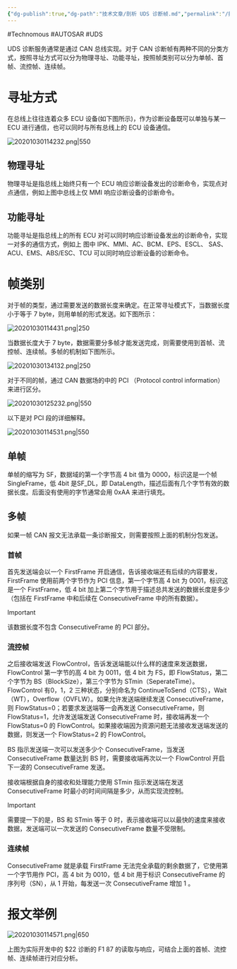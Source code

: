 ```yaml
---
{"dg-publish":true,"dg-path":"技术文章/剖析 UDS 诊断帧.md","permalink":"/技术文章/剖析 UDS 诊断帧/","created":"2020-10-30T13:51:54.000+08:00","updated":"2024-01-12T13:04:03.000+08:00"}
---
```


#Technomous #AUTOSAR #UDS 

UDS 诊断服务通常是通过 CAN 总线实现。对于 CAN 诊断帧有两种不同的分类方式，按照寻址方式可以分为物理寻址、功能寻址，按照帧类别可以分为单帧、首帧、流控帧、连续帧。

# 寻址方式

在总线上往往连着众多 ECU 设备(如下图所示)，作为诊断设备既可以单独与某一 ECU 进行通信，也可以同时与所有总线上的 ECU 设备通信。

![20201030114232.png|550](/img/user/0.Asset/resource/20201030114232.png)

## 物理寻址

物理寻址是指总线上始终只有一个 ECU 响应诊断设备发出的诊断命令，实现点对点通信，例如上图中总线上仅 MMI 响应诊断设备的诊断命令。

## 功能寻址

功能寻址是指总线上的所有 ECU 对可以同时响应诊断设备发出的诊断命令，实现一对多的通信方式，例如上 图中 IPK、MMI、AC、BCM、EPS、ESCL、 SAS、ACU、EMS、ABS/ESC、TCU 可以同时响应诊断设备的诊断命令。

# 帧类别

对于帧的类型，通过需要发送的数据长度来确定。在正常寻址模式下，当数据长度小于等于 7 byte，则用单帧的形式发送。如下图所示：

![20201030114431.png|250](/img/user/0.Asset/resource/20201030114431.png)

当数据长度大于 7 byte，数据需要分多帧才能发送完成，则需要使用到首帧、流控帧、连续帧。多帧的机制如下图所示。

![20201030134132.png|250](/img/user/0.Asset/resource/20201030134132.png)

对于不同的帧，通过 CAN 数据场的中的 PCI （Protocol control information）来进行区分。

![20201030125232.png|550](/img/user/0.Asset/resource/20201030125232.png)

以下是对 PCI 段的详细解释。

![20201030114531.png|550](/img/user/0.Asset/resource/20201030114531.png)

## 单帧

单帧的缩写为 SF，数据域的第一个字节高 4 bit 值为 0000，标识这是一个帧 SingleFrame，低 4bit 是SF_DL，即 DataLength，描述后面有几个字节有效的数据长度。后面没有使用的字节通常会用 0xAA 来进行填充。

## 多帧

如果一帧 CAN 报文无法承载一条诊断报文，则需要按照上面的机制分包发送。

### 首帧

首先发送端会以一个 FirstFrame 开启通信，告诉接收端还有后续的内容要发，FirstFrame 使用前两个字节作为 PCI 信息，第一个字节高 4 bit 为 0001，标识这是一个 FirstFrame，低 4 bit 加上第二个字节用于描述总共发送的数据长度是多少（包括在 FirstFrame 中和后续在 ConsecutiveFrame 中的所有数据）。
	
> [!important]
> 该数据长度不包含 ConsecutiveFrame 的 PCI 部分。

### 流控帧

之后接收端发送 FlowControl，告诉发送端能以什么样的速度来发送数据，FlowControl 第一字节的高 4 bit 为 0011，低 4 bit 为 FS，即 FlowStatus，第二个字节为 BS（BlockSize），第三个字节为 STmin（SeperateTime）。FlowControl 有0，1，2 三种状态，分别命名为 ContinueToSend（CTS），Wait（WT），Overflow（OVFLW）。如果允许发送端继续发送 ConsecutiveFrame，则 FlowStatus=0；若要求发送端等一会再发送 ConsecutiveFrame，则 FlowStatus=1，允许发送端发送 ConsecutiveFrame 时，接收端再发一个 FlowStatus=0 的 FlowControl。如果接收端因为资源问题无法接收发送端发送的数据，则发送一个 FlowStatus=2 的 FlowControl。

BS 指示发送端一次可以发送多少个 ConsecutiveFrame，当发送 ConsecutiveFrame 数量达到 BS 时，需要接收端再次以一个 FlowControl 开启下一波的 ConsecutiveFrame 发送。

接收端根据自身的接收和处理能力使用 STmin 指示发送端在发送 ConsecutiveFrame 时最小的时间间隔是多少，从而实现流控制。


> [!important]
> 需要提一下的是，BS 和 STmin 等于 0 时，表示接收端可以以最快的速度来接收数据，发送端可以一次发送的 ConsecutiveFrame 数量不受限制。

### 连续帧

ConsecutiveFrame 就是承载 FirstFrame 无法完全承载的剩余数据了，它使用第一个字节用作 PCI，高 4 bit 为 0010，低 4 bit 用于标识 ConsecutiveFrame 的序列号（SN），从 1 开始，每发送一次 ConsecutiveFrame 增加 1 。

# 报文举例

![20201030114571.png|650](/img/user/0.Asset/resource/20201030114571.png)

上图为实际开发中的 $22 诊断的 F1 87 的读取与响应，可结合上面的首帧、流控帧、连续帧进行对应分析。

